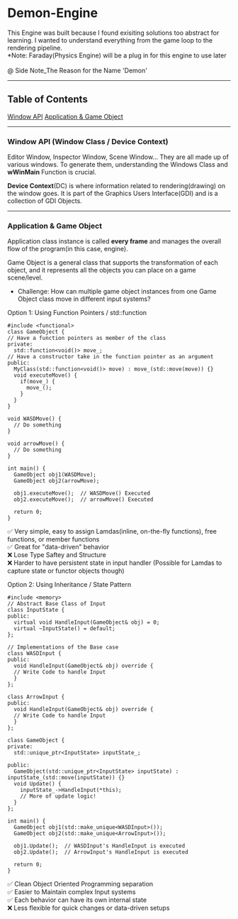# Demon-Engine
This Engine was built because I found exisiting solutions too abstract for learning. I wanted to understand everything from the game loop to the rendering pipeline. <br /> 
*Note: Faraday(Physics Engine) will be a plug in for this engine to use later <br /> <br />
@ Side Note_The Reason for the Name 'Demon'
*********************************************************************
## Table of Contents
[Window API](#window-api)
[Application & Game Object](#application-&-game-object)
*********************************************************************
### Window API (Window Class / Device Context)
Editor Window, Inspector Window, Scene Window... They are all made up of various windows. To generate them, understanding the Windows Class and **wWinMain** Function is crucial.

**Device Context**(DC) is where information related to rendering(drawing) on the window goes. It is part of the Graphics Users Interface(GDI) and is a collection of GDI Objects. <br />
*********************************************************************
### Application & Game Object <br />
Application class instance is called **every frame** and manages the overall flow of the program(in this case, engine).

Game Object is a general class that supports the transformation of each object, and it represents all the objects you can place on a game scene/level.

- Challenge: How can multiple game object instances from one Game Object class move in different input systems? <br />

Option 1: Using Function Pointers / std::function <br />
```
#include <functional>
class GameObject {
// Have a function pointers as member of the class
private:
  std::function<void()> move_;
// Have a constructor take in the function pointer as an argument
public:
  MyClass(std::function<void()> move) : move_(std::move(move)) {}
  void executeMove() {
    if(move_) {
      move_();
    }
  }
}

void WASDMove() {
  // Do something
}

void arrowMove() {
  // Do something
}

int main() {
  GameObject obj1(WASDMove);
  GameObject obj2(arrowMove);

  obj1.executeMove();  // WASDMove() Executed
  obj2.executeMove();  // arrowMove() Executed

  return 0;
}
```
✅ Very simple, easy to assign Lamdas(inline, on-the-fly functions), free functions, or member functions <br />
✅ Great for "data-driven" behavior <br />
❌ Lose Type Saftey and Structure <br />
❌ Harder to have persistent state in input handler (Possible for Lamdas to capture state or functor objects though)

Option 2: Using Inheritance / State Pattern <br />
```
#include <memory>
// Abstract Base Class of Input
class InputState {
public:
  virtual void HandleInput(GameObject& obj) = 0;
  virtual ~InputState() = default;
};

// Implementations of the Base case
class WASDInput {
public:
  void HandleInput(GameObject& obj) override {
  // Write Code to handle Input
  }
};

class ArrowInput {
public:
  void HandleInput(GameObject& obj) override {
  // Write Code to handle Input
  }
};

class GameObject {
private:
  std::unique_ptr<InputState> inputState_;

public:
  GameObject(std::unique_ptr<InputState> inputState) : inputState_(std::move(inputState)) {}
  void Update() {
    inputState_->HandleInput(*this);
    // More of update logic!
  }
};

int main() {
  GameObject obj1(std::make_unique<WASDInput>());
  GameObject obj2(std::make_unique<ArrowInput>());

  obj1.Update();  // WASDInput's HandleInput is executed
  obj2.Update();  // ArrowInput's HandleInput is executed

  return 0;
}
```
✅ Clean Object Oriented Programming separation <br />
✅ Easier to Maintain complex Input systems <br />
✅ Each behavior can have its own internal state <br />
❌ Less flexible for quick changes or data-driven setups 
